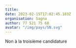```yaml
---
title: 
date: 2023-02-15T17:02:45.183Z
organisation: Sagna 
author: 77 521 75 68 
avatar: "/img/pays/SN.svg"
---
```


Non à la troisième candidature 